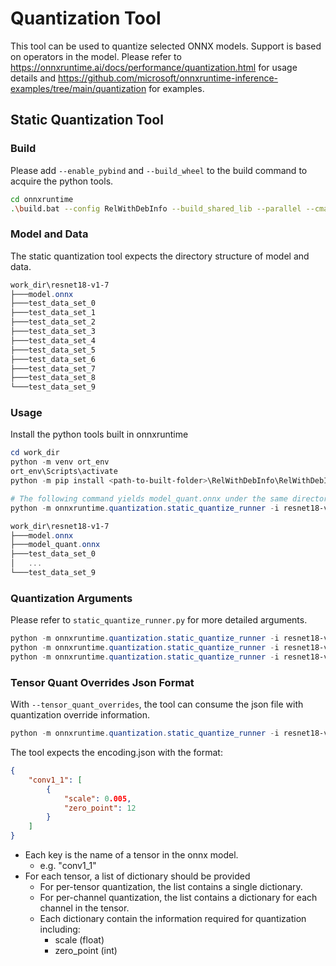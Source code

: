 # Quantization Tool
This tool can be used to quantize selected ONNX models. Support is based on operators in the model. Please refer to https://onnxruntime.ai/docs/performance/quantization.html for usage details and https://github.com/microsoft/onnxruntime-inference-examples/tree/main/quantization for examples.

## Static Quantization Tool

### Build
Please add `--enable_pybind` and `--build_wheel` to the build command to acquire the python tools.

```bash
cd onnxruntime
.\build.bat --config RelWithDebInfo --build_shared_lib --parallel --cmake_generator "Visual Studio 17 2022" --enable_pybind --build_wheel
```

### Model and Data
The static quantization tool expects the directory structure of model and data.

```ps1
work_dir\resnet18-v1-7
├───model.onnx
├───test_data_set_0
├───test_data_set_1
├───test_data_set_2
├───test_data_set_3
├───test_data_set_4
├───test_data_set_5
├───test_data_set_6
├───test_data_set_7
├───test_data_set_8
└───test_data_set_9
```

### Usage
Install the python tools built in onnxruntime
```ps1
cd work_dir
python -m venv ort_env
ort_env\Scripts\activate
python -m pip install <path-to-built-folder>\RelWithDebInfo\RelWithDebInfo\dist\<name-of-the-wheel>.whl

# The following command yields model_quant.onnx under the same directory "resnet18-v1-7"
python -m onnxruntime.quantization.static_quantize_runner -i resnet18-v1-7\model.onnx -o resnet18-v1-7\model_quant.onnx

work_dir\resnet18-v1-7
├───model.onnx
├───model_quant.onnx
├───test_data_set_0
│   ...
└───test_data_set_9
```

### Quantization Arguments
Please refer to `static_quantize_runner.py` for more detailed arguments.

```ps1
python -m onnxruntime.quantization.static_quantize_runner -i resnet18-v1-7\model.onnx -o resnet18-v1-7\model_quant.onnx --activation_type qint8 --weight_type qint16
python -m onnxruntime.quantization.static_quantize_runner -i resnet18-v1-7\model.onnx -o resnet18-v1-7\model_quant.onnx --activation_type qint16 --weight_type qint16 --quantize_bias
python -m onnxruntime.quantization.static_quantize_runner -i resnet18-v1-7\model.onnx -o resnet18-v1-7\model_quant.onnx --activation_type qint16 --weight_type qint8 --per_channel
```

### Tensor Quant Overrides Json Format
With `--tensor_quant_overrides`, the tool can consume the json file with quantization override information.
```ps1
python -m onnxruntime.quantization.static_quantize_runner -i resnet18-v1-7\model.onnx -o resnet18-v1-7\model_quant.onnx --tensor_quant_overrides <path-to-json>\encoding.json
```

The tool expects the encoding.json with the format:
```json
{
    "conv1_1": [
        {
            "scale": 0.005,
            "zero_point": 12
        }
    ]
}
```
- Each key is the name of a tensor in the onnx model.
    - e.g. "conv1_1"
- For each tensor, a list of dictionary should be provided
    - For per-tensor quantization, the list contains a single dictionary.
    - For per-channel quantization, the list contains a dictionary for each channel in the tensor.
    - Each dictionary contain the information required for quantization including:
        - scale (float)
        - zero_point (int)
